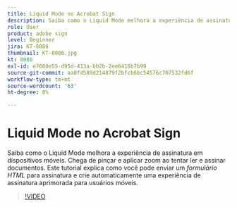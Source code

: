 ```yaml
---
title: Liquid Mode no Acrobat Sign
description: Saiba como o Liquid Mode melhora a experiência de assinatura em dispositivos móveis
role: User
product: adobe sign
level: Beginner
jira: KT-8086
thumbnail: KT-8086.jpg
kt: 8086
exl-id: e7680e55-d95d-413a-bb2b-2ee6416b7b99
source-git-commit: aa8fd589d214879f2bfcb6bc54576c707532fd6f
workflow-type: tm+mt
source-wordcount: '63'
ht-degree: 0%

---
```


# Liquid Mode no Acrobat Sign

Saiba como o Liquid Mode melhora a experiência de assinatura em dispositivos móveis. Chega de pinçar e aplicar zoom ao tentar ler e assinar documentos. Este tutorial explica como você pode enviar um _formulário HTML_ para assinatura e crie automaticamente uma experiência de assinatura aprimorada para usuários móveis.

>[!VIDEO](https://video.tv.adobe.com/v/333803?quality=12&learn=on&hidetitle=true)
